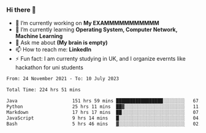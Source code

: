 ### Hi there 👋
- 🔭 I’m currently working on **My EXAMMMMMMMMMMM**
- 🌱 I’m currently learning **Operating System, Computer Network, Machine Learning**
- 💬 Ask me about **(My brain is empty)**
- 📫 How to reach me: **LinkedIn**
- ⚡ Fun fact: I am currenty studying in UK, and I organize evernts like hackathon for uni students

<!--START_SECTION:waka-->

```txt
From: 24 November 2021 - To: 10 July 2023

Total Time: 224 hrs 51 mins

Java                    151 hrs 59 mins █████████████████░░░░░░░░   67.60 %
Python                  25 hrs 11 mins  ██▓░░░░░░░░░░░░░░░░░░░░░░   11.20 %
Markdown                17 hrs 17 mins  ██░░░░░░░░░░░░░░░░░░░░░░░   07.69 %
JavaScript              9 hrs 14 mins   █░░░░░░░░░░░░░░░░░░░░░░░░   04.11 %
Bash                    5 hrs 46 mins   ▓░░░░░░░░░░░░░░░░░░░░░░░░   02.57 %
```

<!--END_SECTION:waka-->
